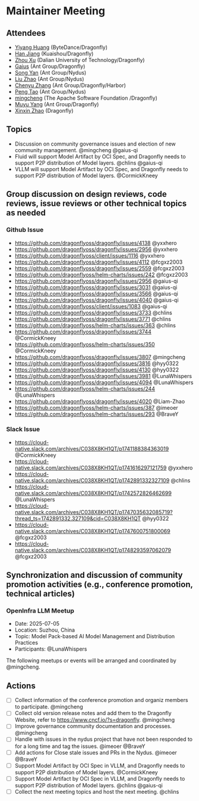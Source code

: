 # Maintainer Meeting

## Attendees

- [Yiyang Huang](https://github.com/hyy0322) (ByteDance/Dragonfly)
- [Han Jiang](https://github.com/CormickKneey) (Kuaishou/Dragonfly)
- [Zhou Xu](https://github.com/fcgxz2003) (Dalian University of Technology/Dragonfly)
- [Gaius](https://github.com/gaius-qi) (Ant Group/Dragonfly)
- [Song Yan](https://github.com/imeoer) (Ant Group/Nydus)
- [Liu Zhao](https://github.com/BraveY) (Ant Group/Nydus)
- [Chenyu Zhang](https://github.com/chlins) (Ant Group/Dragonfly/Harbor)
- [Peng Tao](https://github.com/bergwolf) (Ant Group/Nydus)
- [mingcheng](https://github.com/mingcheng) (The Apache Software Foundation
/Dragonfly)
- [Muyu Yang](https://github.com/LunaWhispers) (Ant Group/Dragonfly)
- [Xinxin Zhao](https://github.com/Liam-Zhao) (Dragonfly)

## Topics

- Discussion on community governance issues and election of new community management. @mingcheng @gaius-qi
- Fluid will support Model Artifact by OCI Spec, and Dragonfly needs to support P2P distribution of Model layers. @chlins @gaius-qi
- VLLM will support Model Artifact by OCI Spec, and Dragonfly needs to support P2P distribution of Model layers. @CormickKneey

## Group discussion on design reviews, code reviews, issue reviews or other technical topics as needed

### Github Issue

- https://github.com/dragonflyoss/dragonfly/issues/4138 @yxxhero
- https://github.com/dragonflyoss/dragonfly/issues/2956 @yxxhero
- https://github.com/dragonflyoss/client/issues/1116 @yxxhero
- https://github.com/dragonflyoss/dragonfly/issues/4112 @fcgxz2003
- https://github.com/dragonflyoss/dragonfly/issues/2559 @fcgxz2003
- https://github.com/dragonflyoss/helm-charts/issues/242 @fcgxz2003
- https://github.com/dragonflyoss/dragonfly/issues/2956 @gaius-qi
- https://github.com/dragonflyoss/dragonfly/issues/3031 @gaius-qi
- https://github.com/dragonflyoss/dragonfly/issues/3566 @gaius-qi
- https://github.com/dragonflyoss/dragonfly/issues/4040 @gaius-qi
- https://github.com/dragonflyoss/client/issues/1083 @gaius-qi
- https://github.com/dragonflyoss/dragonfly/issues/3733 @chlins
- https://github.com/dragonflyoss/dragonfly/issues/3771 @chlins
- https://github.com/dragonflyoss/helm-charts/issues/363 @chlins
- https://github.com/dragonflyoss/dragonfly/issues/3744 @CormickKneey
- https://github.com/dragonflyoss/helm-charts/issues/350 @CormickKneey
- https://github.com/dragonflyoss/dragonfly/issues/3807 @mingcheng
- https://github.com/dragonflyoss/dragonfly/issues/3816 @hyy0322
- https://github.com/dragonflyoss/dragonfly/issues/4130 @hyy0322
- https://github.com/dragonflyoss/dragonfly/issues/3981 @LunaWhispers
- https://github.com/dragonflyoss/dragonfly/issues/4094 @LunaWhispers
- https://github.com/dragonflyoss/helm-charts/issues/244 @LunaWhispers
- https://github.com/dragonflyoss/dragonfly/issues/4020 @Liam-Zhao
- https://github.com/dragonflyoss/helm-charts/issues/387 @imeoer
- https://github.com/dragonflyoss/helm-charts/issues/293 @BraveY

### Slack Issue

- https://cloud-native.slack.com/archives/C038X8KH1QT/p1741188384363019 @CormickKneey
- https://cloud-native.slack.com/archives/C038X8KH1QT/p1741616297121759 @yxxhero
- https://cloud-native.slack.com/archives/C038X8KH1QT/p1742891332327109 @chlins
- https://cloud-native.slack.com/archives/C038X8KH1QT/p1742572826462699 @LunaWhispers
- https://cloud-native.slack.com/archives/C038X8KH1QT/p1747035632085719?thread_ts=1742891332.327109&cid=C038X8KH1QT @hyy0322
- https://cloud-native.slack.com/archives/C038X8KH1QT/p1747600751800069 @fcgxz2003
- https://cloud-native.slack.com/archives/C038X8KH1QT/p1748293597062079 @fcgxz2003

## Synchronization and discussion of community promotion activities (e.g., conference promotion, technical articles)

### OpenInfra LLM Meetup

- Date: 2025-07-05
- Location: Suzhou, China
- Topic: Model Pack-based AI Model Management and Distribution Practices
- Participants: @LunaWhispers

The following meetups or events will be arranged and coordinated by @mingcheng.

## Actions

- [ ] Collect information of the conference promotion and organiz members to participate. @mingcheng
- [ ] Collect old version release notes and add them to the Dragonfly Website, refer to https://www.cncf.io/?s=dragonfly. @mingcheng
- [ ] Improve governance community documentation and processes. @mingcheng
- [ ] Handle with issues in the nydus project that have not been responded to for a long time and tag the issues. @imeoer @BraveY
- [ ] Add actions for Close stale issues and PRs in the Nydus. @imeoer @BraveY
- [ ] Support Model Artifact by OCI Spec in VLLM, and Dragonfly needs to support P2P distribution of Model layers. @CormickKneey
- [ ] Support Model Artifact by OCI Spec in VLLM, and Dragonfly needs to support P2P distribution of Model layers. @chlins @gaius-qi
- [ ] Collect the next meeting topics and host the next meeting. @chlins
